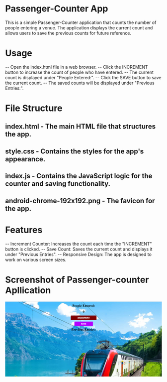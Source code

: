 # Passenger-Counter App

This is a simple Passenger-Counter application that counts the number of people entering a venue. The application displays the current count and allows users to save the previous counts for future reference.

# Usage

-- Open the index.html file in a web browser.
-- Click the INCREMENT button to increase the count of people who have entered.
-- The current count is displayed under "People Entered:".
-- Click the SAVE button to save the current count.
-- The saved counts will be displayed under "Previous Entries:".

# File Structure

## index.html - The main HTML file that structures the app.
## style.css - Contains the styles for the app's appearance.
## index.js - Contains the JavaScript logic for the counter and saving functionality.
## android-chrome-192x192.png - The favicon for the app.

# Features

-- Increment Counter: Increases the count each time the "INCREMENT" button is clicked.
-- Save Count: Saves the current count and displays it under "Previous Entries".
-- Responsive Design: The app is designed to work on various screen sizes.

# Screenshot of Passenger-counter Apllication
![App](screenshot.png)